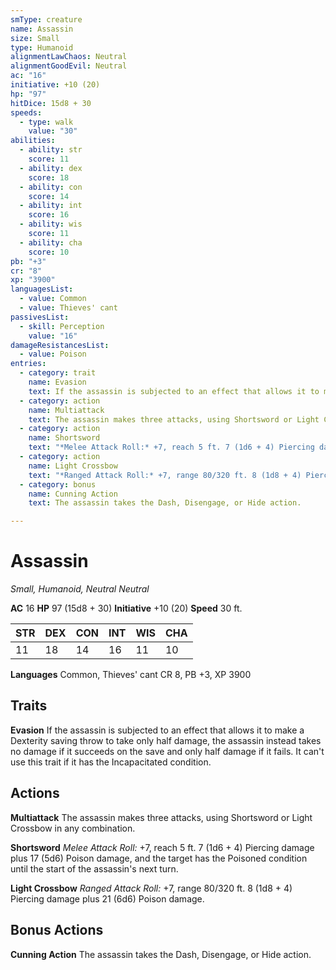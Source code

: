 ```yaml
---
smType: creature
name: Assassin
size: Small
type: Humanoid
alignmentLawChaos: Neutral
alignmentGoodEvil: Neutral
ac: "16"
initiative: +10 (20)
hp: "97"
hitDice: 15d8 + 30
speeds:
  - type: walk
    value: "30"
abilities:
  - ability: str
    score: 11
  - ability: dex
    score: 18
  - ability: con
    score: 14
  - ability: int
    score: 16
  - ability: wis
    score: 11
  - ability: cha
    score: 10
pb: "+3"
cr: "8"
xp: "3900"
languagesList:
  - value: Common
  - value: Thieves' cant
passivesList:
  - skill: Perception
    value: "16"
damageResistancesList:
  - value: Poison
entries:
  - category: trait
    name: Evasion
    text: If the assassin is subjected to an effect that allows it to make a Dexterity saving throw to take only half damage, the assassin instead takes no damage if it succeeds on the save and only half damage if it fails. It can't use this trait if it has the Incapacitated condition.
  - category: action
    name: Multiattack
    text: The assassin makes three attacks, using Shortsword or Light Crossbow in any combination.
  - category: action
    name: Shortsword
    text: "*Melee Attack Roll:* +7, reach 5 ft. 7 (1d6 + 4) Piercing damage plus 17 (5d6) Poison damage, and the target has the Poisoned condition until the start of the assassin's next turn."
  - category: action
    name: Light Crossbow
    text: "*Ranged Attack Roll:* +7, range 80/320 ft. 8 (1d8 + 4) Piercing damage plus 21 (6d6) Poison damage."
  - category: bonus
    name: Cunning Action
    text: The assassin takes the Dash, Disengage, or Hide action.

---
```


# Assassin
*Small, Humanoid, Neutral Neutral*

**AC** 16
**HP** 97 (15d8 + 30)
**Initiative** +10 (20)
**Speed** 30 ft.

| STR | DEX | CON | INT | WIS | CHA |
| --- | --- | --- | --- | --- | --- |
| 11 | 18 | 14 | 16 | 11 | 10 |

**Languages** Common, Thieves' cant
CR 8, PB +3, XP 3900

## Traits

**Evasion**
If the assassin is subjected to an effect that allows it to make a Dexterity saving throw to take only half damage, the assassin instead takes no damage if it succeeds on the save and only half damage if it fails. It can't use this trait if it has the Incapacitated condition.

## Actions

**Multiattack**
The assassin makes three attacks, using Shortsword or Light Crossbow in any combination.

**Shortsword**
*Melee Attack Roll:* +7, reach 5 ft. 7 (1d6 + 4) Piercing damage plus 17 (5d6) Poison damage, and the target has the Poisoned condition until the start of the assassin's next turn.

**Light Crossbow**
*Ranged Attack Roll:* +7, range 80/320 ft. 8 (1d8 + 4) Piercing damage plus 21 (6d6) Poison damage.

## Bonus Actions

**Cunning Action**
The assassin takes the Dash, Disengage, or Hide action.
